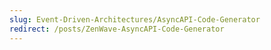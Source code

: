```yaml
---
slug: Event-Driven-Architectures/AsyncAPI-Code-Generator
redirect: /posts/ZenWave-AsyncAPI-Code-Generator
---
```

